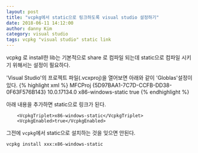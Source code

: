 ```yaml
---
layout: post
title: "vcpkg에서 static으로 링크하도록 visual studio 설정하기"
date: 2018-06-11 14:12:00
author: danny Kim
category: visual studio
tags: vcpkg "visual studio" static link
---
```


vcpkg 로 install한 lib는 기본적으로 share 로 컴파일 되는데 static으로 컴파일 시키기 위해서는 설정이 필요하다.

'Visual Studio'의 프로젝트 파일(.vcxproj)을 열어보면 아래와 같이 'Globlas'설정이 있다.
{% highlight xml %}
  <PropertyGroup Label="Globals">
    <SccProjectName />
    <SccLocalPath />
    <Keyword>MFCProj</Keyword>
    <ProjectGuid>{5D97BAA1-7C7D-CCFB-DD38-0F63F576B143}</ProjectGuid>
    <WindowsTargetPlatformVersion>10.0.17134.0</WindowsTargetPlatformVersion>
    <VcpkgTriplet>x86-windows-static</VcpkgTriplet>
    <VcpkgEnabled>true</VcpkgEnabled>
  </PropertyGroup>
{% endhighlight %}

아래 내용을 추가하면 static으로 링크가 된다.
```
    <VcpkgTriplet>x86-windows-static</VcpkgTriplet>
    <VcpkgEnabled>true</VcpkgEnabled>
```

그전에 `vcpkg`에서 static으로 설치하는 것을 잊으면 안된다.
```
vcpkg install xxx:x86-windows-static
```
